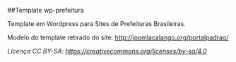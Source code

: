##Template wp-prefeitura

Template em Wordpress para Sites de Prefeituras Brasileiras.

Modelo do template retirado do site: http://joomlacalango.org/portalpadrao/


*Licença CC BY-SA: https://creativecommons.org/licenses/by-sa/4.0*